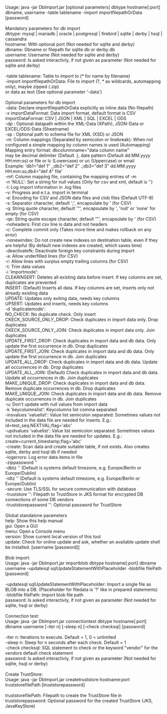 Usage: java -jar DbImport.jar [optional parameters] dbtype hostname[:port] dbname, username -table tablename -import importfilepathOrData [password]<br />
<br />
Mandatory parameters for db import<br />
    dbtype: mysql | mariadb | oracle | postgresql | firebird | sqlite | derby | hsql | cassandra<br />
    hostname: With optional port (Not needed for sqlite and derby)<br />
    dbname: Dbname or filepath for sqlite db or derby db<br />
    username: Username (Not needed for sqlite and derby)<br />
    password: Is asked interactivly, if not given as parameter (Not needed for sqlite and derby)<br />
    <br />
    -table tablename: Table to import to (* for name by filename)<br />
    -import importfilepathOrData: File to import (?, * as wildcards, automapping only), maybe zipped (.zip)<br />
                                or data as text (See optional parameter '-data')<br />
<br />
Optional parameters for db import<br />
    -data: Declare importfilepathOrData explicitly as inline data (No filepath)<br />
    -x importDataFormat: Data import format, default format is CSV<br />
        importDataFormat: CSV | JSON | XML | SQL | EXCEL | ODS<br />
    -dp <datapath>: Optional datapath within the XML-Data (XPath), JSON-Data or EXCEL/ODS-Data (Sheetname)<br />
    -sp <schemaFilePath>: Optional path to schema file for XML (XSD) or JSON<br />
    -m: Column mappings (Separated by semicolon or linebreak): When not configured a simple mapping by column names is used (Automapping)<br />
        Mapping entry format: dbcolumnname="data column name" <formatinfo><br />
        <formatinfo> may be decimal delimiter (Default .), date pattern (Default dd.MM.yyyy HH:mm:ss) or file or lc (Lowercase) or uc (Uppercase) or email<br />
        Example: 'db1="def 1" ,;db2="def 2" .;db3="def 3" dd.MM.yyyy HH:mm:ss;db4="def 4" file'<br />
    -mf: Column mapping file, containing the mapping entries of -m<br />
    -n 'NULL': Set a string for null values (Only for csv and xml, default is '')<br />
    -l: Log import information in .log files<br />
    -v: Progress and e.t.a. import in terminal<br />
    -e: Encoding for CSV and JSON data files and clob files (Default UTF-8)<br />
    -s: Separator character, default ';', encapsulate by ' (for CSV)<br />
    -q: String quote character, default '"', encapsulate by ', 'null' or 'none' for empty (for CSV)<br />
    -qe: String quote escape character, default '"', encapsulate by ' (for CSV)<br />
    -noheaders: First csv line is data and not headers<br />
    -c: Complete commit only (Takes more time and makes rollback on any error)<br />
    -nonewindex: Do not create new indexes on destination table, even if they are helpful (By default new indexes are created, which saves time)<br />
    -deactivatefk: Deactivate foreign key constraints during import<br />
    -a: Allow underfilled lines (for CSV)<br />
    -r: Allow lines with surplus empty trailing columns (for CSV)<br />
    -t: Trim data values<br />
    -i 'importmode':<br />
        CLEARINSERT: Deletes all existing data before insert. If key columns are set, duplicates are prevented<br />
        INSERT: (Default) Inserts all data. If key columns are set, inserts only not already existing data<br />
        UPDATE: Updates only exiting data, needs key columns<br />
        UPSERT: Updates and inserts, needs key columns<br />
    -d 'duplicatemode':<br />
        NO_CHECK: No duplicate check. Only insert<br />
        CKECK_SOURCE_ONLY_DROP: Check duplicates in import data only. Drop duplicates<br />
        CKECK_SOURCE_ONLY_JOIN: Check duplicates in import data only. Join duplicates<br />
        UPDATE_FIRST_DROP: Check duplicates in import data and db data. Only update the first occurrence in db. Drop duplicates<br />
        UPDATE_FIRST_JOIN: Check duplicates in import data and db data. Only update the first occurrence in db. Join duplicates<br />
        UPDATE_ALL_DROP: Check duplicates in import data and db data. Update all occurrences in db. Drop duplicates<br />
        UPDATE_ALL_JOIN: (Default) Check duplicates in import data and db data. Update all occurrences in db. Join duplicates<br />
        MAKE_UNIQUE_DROP: Check duplicates in import data and db data. Remove duplicate occurrences in db. Drop duplicates<br />
        MAKE_UNIQUE_JOIN: Check duplicates in import data and db data. Remove duplicate occurrences in db. Join duplicates<br />
    -u: Don't update with null values from import data<br />
    -k 'keycolumnslist': Keycolumns list comma separated<br />
    -insvalues 'valuelist': Value list semicolon separated: Sometimes values not included in the data file are needed for inserts. E.g.: id=test_seq.NEXTVAL;flag='abc'<br />
    -updvalues 'valuelist': Value list semicolon separated: Sometimes values not included in the data file are needed for updates. E.g.: create=current_timestamp;flag='abc'<br />
    -create: Scan data and create suitable table, if not exists. Also creates sqlite, derby and hsql db if needed<br />
    -logerrors: Log error data items in file<br />
    -zippassword '<password>'<br />
    -dbtz '<databaseTimeZone>' (Default is systems default timezone, e.g. Europe/Berlin or Europe/Dublin)<br />
    -idtz '<importDataTimeZone>' (Default is systems default timezone, e.g. Europe/Berlin or Europe/Dublin)<br />
    -secure: Use TLS/SSL for secure communication with database<br />
    -truststore '<truststorefilepath>': Filepath to TrustStore in JKS format for encrypted DB connections of some DB vendors<br />
    -truststorepassword '<password>': Optional password for TrustStore<br />
<br />
Global standalone parameters<br />
    help: Show this help manual<br />
    gui: Open a GUI<br />
    menu: Open a Console menu<br />
    version: Show current local version of this tool<br />
    update: Check for online update and ask, whether an available update shell be installed. [username [password]]<br />
<br />
Blob import:<br />
    Usage: java -jar DbImport.jar importblob dbtype hostname[:port] dbname username -updatesql sqlUpdateStatementWithPlaceholder -blobfile filePath [password]<br />
    <br />
    -updatesql sqlUpdateStatementWithPlaceholder: Import a single file as BLOB into a DB. (Placeholder for filedata is '?' like in prepared statements)<br />
    -blobfile filePath: Import blob file path<br />
    password: Is asked interactivly, if not given as parameter (Not needed for sqlite, hsql or derby)<br />
<br />
Connection test:<br />
    Usage: java -jar DbImport.jar connectiontest dbtype hostname[:port] dbname username [-iter n] [-sleep n] [-check checksql] [password]<br />
    <br />
    -iter n: Iterations to execute. Default = 1, 0 = unlimited<br />
    -sleep n: Sleep for n seconds after each check. Default = 1<br />
    -check checksql: SQL statement to check or the keyword "vendor" for the vendors default check statement<br />
    password: Is asked interactivly, if not given as parameter (Not needed for sqlite, hsql or derby)<br />
<br />
Create TrustStore:<br />
    Usage: java -jar DbImport.jar createtruststore hostname:port truststorefilePath [truststorepassword]<br />
    <br />
    truststorefilePath: Filepath to create the TrustStore file in <br />
    truststorepassword: Optional password for the created TrustStore (JKS, JavaKeyStore)<br />
